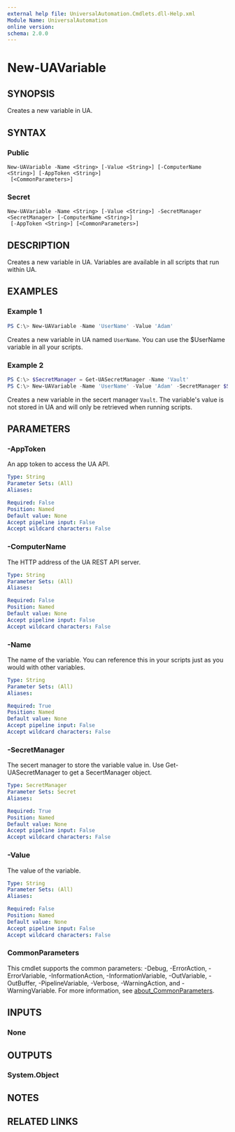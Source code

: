 ```yaml
---
external help file: UniversalAutomation.Cmdlets.dll-Help.xml
Module Name: UniversalAutomation
online version:
schema: 2.0.0
---
```


# New-UAVariable

## SYNOPSIS
Creates a new variable in UA.

## SYNTAX

### Public
```
New-UAVariable -Name <String> [-Value <String>] [-ComputerName <String>] [-AppToken <String>]
 [<CommonParameters>]
```

### Secret
```
New-UAVariable -Name <String> [-Value <String>] -SecretManager <SecretManager> [-ComputerName <String>]
 [-AppToken <String>] [<CommonParameters>]
```

## DESCRIPTION
Creates a new variable in UA. Variables are available in all scripts that run within UA. 

## EXAMPLES

### Example 1
```powershell
PS C:\> New-UAVariable -Name 'UserName' -Value 'Adam'
```

Creates a new variable in UA named `UserName`. You can use the $UserName variable in all your scripts. 

### Example 2
```powershell
PS C:\> $SecretManager = Get-UASecretManager -Name 'Vault'
PS C:\> New-UAVariable -Name 'UserName' -Value 'Adam' -SecretManager $SecretManager
```

Creates a new variable in the secert manager `Vault`. The variable's value is not stored in UA and will only be retrieved when running scripts. 

## PARAMETERS

### -AppToken
An app token to access the UA API. 


```yaml
Type: String
Parameter Sets: (All)
Aliases:

Required: False
Position: Named
Default value: None
Accept pipeline input: False
Accept wildcard characters: False
```

### -ComputerName
The HTTP address of the UA REST API server.

```yaml
Type: String
Parameter Sets: (All)
Aliases:

Required: False
Position: Named
Default value: None
Accept pipeline input: False
Accept wildcard characters: False
```

### -Name
The name of the variable. You can reference this in your scripts just as you would with other variables. 

```yaml
Type: String
Parameter Sets: (All)
Aliases:

Required: True
Position: Named
Default value: None
Accept pipeline input: False
Accept wildcard characters: False
```

### -SecretManager
The secert manager to store the variable value in. Use Get-UASecretManager to get a SecertManager object. 

```yaml
Type: SecretManager
Parameter Sets: Secret
Aliases:

Required: True
Position: Named
Default value: None
Accept pipeline input: False
Accept wildcard characters: False
```

### -Value
The value of the variable. 

```yaml
Type: String
Parameter Sets: (All)
Aliases:

Required: False
Position: Named
Default value: None
Accept pipeline input: False
Accept wildcard characters: False
```

### CommonParameters
This cmdlet supports the common parameters: -Debug, -ErrorAction, -ErrorVariable, -InformationAction, -InformationVariable, -OutVariable, -OutBuffer, -PipelineVariable, -Verbose, -WarningAction, and -WarningVariable. For more information, see [about_CommonParameters](http://go.microsoft.com/fwlink/?LinkID=113216).

## INPUTS

### None

## OUTPUTS

### System.Object
## NOTES

## RELATED LINKS
